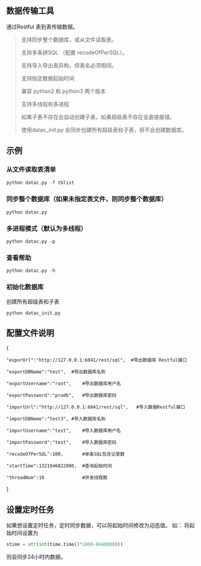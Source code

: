 ## 数据传输工具
通过Restful 表到表传输数据。

> 支持同步整个数据库，或从文件读取表。
> 
> 支持多条拼SQL （配置 recodeOfPerSQL）。
> 
> 支持导入导出表异构，但表名必须相同。
> 
> 支持指定数据起始时间
> 
> 兼容 python2 和 python3 两个版本
> 
> 支持多线程和多进程
>
> 如果子表不存在会自动创建子表，如果超级表不存在会直接报错。
>
> 使用datac_init.py 会同步创建所有超级表和子表，但不会创建数据库。

## 示例
### 从文件读取表清单
```python
python datac.py -f tblist
```
### 同步整个数据库（如果未指定表文件，则同步整个数据库）
```shell
python datac.py
```

### 多进程模式（默认为多线程）
```shell
python datac.py -p 
```
### 查看帮助
```shell
python datac.py -h
```
### 初始化数据库
创建所有超级表和子表
```shell
python datac_init.py
```



## 配置文件说明
{

    "exporUrl":"http://127.0.0.1:6041/rest/sql",  #导出数据库 Restful接口

    "exportDBName":"test",  #导出数据库名称

    "exportUsername":"root",    #导出数据库用户名

    "exportPassword":"prodb",   #导出数据库密码

    "importUrl":"http://127.0.0.1:6041/rest/sql",   #导入数据Restful接口

    "importDBName":"test3", #导入数据库名称

    "importUsername":"test",    #导入数据库用户名

    "importPassword":"test",    #导入数据库密码

    "recodeOfPerSQL":100,       #单条SQL包含记录数

    "startTime":1321946822000,  #查询起始时间

    "threadNum":10              #并发线程数
    
}



## 设置定时任务
如果想设置定时任务，定时同步数据，可以将起始时间修改为动态值。
如：
将起始时间设置为
```python
stime = str(int(time.time()*1000-86400000))
```
则会同步24小时内数据。